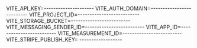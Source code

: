 VITE_API_KEY=---------------------
VITE_AUTH_DOMAIN=--------------------------
VITE_PROJECT_ID=--------------------------
VITE_STORAGE_BUCKET=-------------------------
VITE_MESSAGING_SENDER_ID=-------------------------
VITE_APP_ID=-------------------------
VITE_MEASUREMENT_ID=-------------------------
VITE_STRIPE_PUBLISH_KEY= ------------------